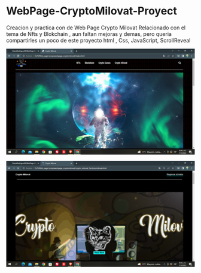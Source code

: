 # WebPage-CryptoMilovat-Proyect
Creacion y practica con de Web Page Crypto Milovat Relacionado con el tema de Nfts y Blokchain , aun faltan mejoras y demas, pero queria compartirles un poco de este proyecto
html , Css, JavaScript, ScrollReveal

![](https://github.com/DanielRodriguez99/WebPage-CryptoMilovat-Proyect/blob/main/Captura%20de%20pantalla%20(77).png)

![](https://github.com/DanielRodriguez99/WebPage-CryptoMilovat-Proyect/blob/main/Captura%20de%20pantalla%20(73).png)
